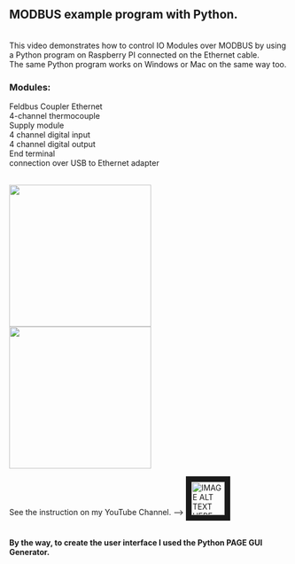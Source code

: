 <h2>MODBUS example program with Python.</h2>
</br>
This video demonstrates how to control  IO Modules over MODBUS by using a Python program on Raspberry PI connected on the Ethernet cable.</br>
The same Python program works on Windows or Mac on the same way too.</br>
<h3>Modules:</h3>

Feldbus Coupler Ethernet</br>
4-channel thermocouple</br>
Supply module</br>
4 channel digital input</br>
4 channel digital output</br>
End terminal</br>
connection over USB to Ethernet adapter</br>
</br>

<img src="https://user-images.githubusercontent.com/36192933/52902026-3a8f2700-320b-11e9-8762-c1f66df4f1be.png" width="256">
</br>

<img src="https://user-images.githubusercontent.com/36192933/52901923-24349b80-320a-11e9-8038-cafc65cf509f.png" width="256">

See the instruction on my YouTube Channel. --> <a href="https://youtu.be/nusS6e4EBAY" target="_blank">
 <img src="https://user-images.githubusercontent.com/36192933/50377674-d0e70800-0621-11e9-9848-b41b02b2e1ac.png" alt="IMAGE ALT TEXT HERE" width="60" border="10" />
</a>
</br>
</br>

<b>By the way, to create the user interface I used the Python PAGE GUI Generator.</b>
